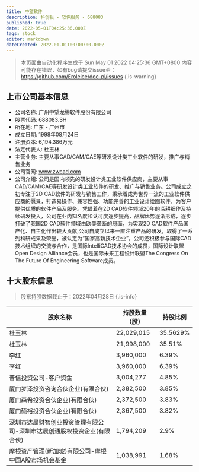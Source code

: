 ```yaml
---
title: 中望软件
description: 科创板 - 软件服务 - 688083
published: true
date: 2022-05-01T04:25:36.000Z
tags: stock
editor: markdown
dateCreated: 2022-01-01T00:00:00.000Z
---
```


> 本页面由自动化程序生成于 Sun May 01 2022 04:25:36 GMT+0800
> 内容可能存在错误，如有bug请提交issue至：https://github.com/Eroleice/doc-pi/issues
{.is-warning}

## 上市公司基本信息
- 公司名称: 广州中望龙腾软件股份有限公司
- 股票代码: 688083.SH
- 所在地: 广东 - 广州市
- 成立日期: 1998年08月24日
- 注册资本: 6,194.386万元
- 法定代表人: 杜玉林
- 主营业务: 主要从事CAD/CAM/CAE等研发设计类工业软件的研发，推广与销售业务
- 公司官网: www.zwcad.com
- 公司介绍: 公司是国内领先的研发设计类工业软件供应商，主要从事CAD/CAM/CAE等研发设计类工业软件的研发、推广与销售业务。公司成立之初专注于2D CAD软件的研发与销售工作，秉承着成为世界一流的工业软件供应商的愿景，打造易操作、兼容性强、功能完善的工业设计绘图软件，为客户提供优质的软件产品及服务。凭借着在2D CAD软件领域20年的深耕细作及持续研发投入，公司在业内知名度和认可度逐步提高，品牌优势逐渐形成，逐步打破了我国2D CAD软件领域由欧美垄断的局面，为实现2D CAD软件产品国产化、自主化作出较大贡献,公司自成立以来一直注重产品的研发，取得了一系列科研成果及荣誉，被认定为“国家高新技术企业”。公司还积极参与国际CAD技术组织的交流与合作，是国际IntelliCAD技术协会的成员，国际设计联盟Open Design Alliance会员，也是国际未来工程设计联盟The Congress On The Future Of Engineering Software成员。


## 十大股东信息
> 股东持股数据截止于：2022年04月28日
{.is-info}

| 股东名称 | 持股数量（股） | 持股比例 |
| --- | --- | --- |
| 杜玉林 | 22,029,015 | 35.5629% |
| 杜玉林 | 21,998,000 | 35.51% |
| 李红 | 3,960,000 | 6.39% |
| 李红 | 3,960,000 | 6.39% |
| 普信投资公司-客户资金 | 3,004,277 | 4.85% |
| 厦门梦泽投资咨询合伙企业(有限合伙) | 2,382,500 | 3.85% |
| 厦门森希投资合伙企业(有限合伙) | 2,372,500 | 3.83% |
| 厦门硕裕投资合伙企业(有限合伙) | 2,367,500 | 3.82% |
| 深圳市达晨财智创业投资管理有限公司-深圳市达晨创通股权投资企业(有限合伙) | 1,794,209 | 2.9% |
| 摩根资产管理(新加坡)有限公司-摩根中国A股市场机会基金 | 1,038,991 | 1.68% |




